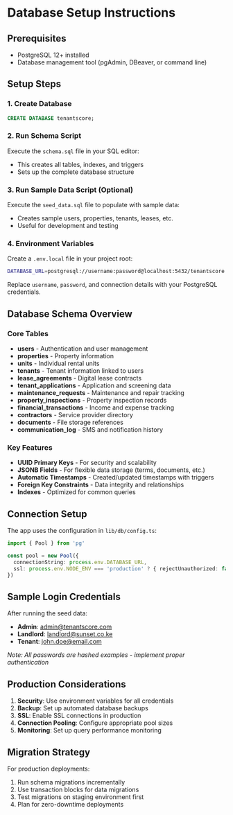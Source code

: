 # Database Setup Instructions

## Prerequisites

- PostgreSQL 12+ installed
- Database management tool (pgAdmin, DBeaver, or command line)

## Setup Steps

### 1. Create Database

```sql
CREATE DATABASE tenantscore;
```

### 2. Run Schema Script

Execute the `schema.sql` file in your SQL editor:
- This creates all tables, indexes, and triggers
- Sets up the complete database structure

### 3. Run Sample Data Script (Optional)

Execute the `seed_data.sql` file to populate with sample data:
- Creates sample users, properties, tenants, leases, etc.
- Useful for development and testing

### 4. Environment Variables

Create a `.env.local` file in your project root:

```bash
DATABASE_URL=postgresql://username:password@localhost:5432/tenantscore
```

Replace `username`, `password`, and connection details with your PostgreSQL credentials.

## Database Schema Overview

### Core Tables

- **users** - Authentication and user management
- **properties** - Property information
- **units** - Individual rental units
- **tenants** - Tenant information linked to users
- **lease_agreements** - Digital lease contracts
- **tenant_applications** - Application and screening data
- **maintenance_requests** - Maintenance and repair tracking
- **property_inspections** - Property inspection records
- **financial_transactions** - Income and expense tracking
- **contractors** - Service provider directory
- **documents** - File storage references
- **communication_log** - SMS and notification history

### Key Features

- **UUID Primary Keys** - For security and scalability
- **JSONB Fields** - For flexible data storage (terms, documents, etc.)
- **Automatic Timestamps** - Created/updated timestamps with triggers
- **Foreign Key Constraints** - Data integrity and relationships
- **Indexes** - Optimized for common queries

## Connection Setup

The app uses the configuration in `lib/db/config.ts`:

```typescript
import { Pool } from 'pg'

const pool = new Pool({
  connectionString: process.env.DATABASE_URL,
  ssl: process.env.NODE_ENV === 'production' ? { rejectUnauthorized: false } : false,
})
```

## Sample Login Credentials

After running the seed data:

- **Admin**: admin@tenantscore.com
- **Landlord**: landlord@sunset.co.ke  
- **Tenant**: john.doe@email.com

*Note: All passwords are hashed examples - implement proper authentication*

## Production Considerations

1. **Security**: Use environment variables for all credentials
2. **Backup**: Set up automated database backups
3. **SSL**: Enable SSL connections in production
4. **Connection Pooling**: Configure appropriate pool sizes
5. **Monitoring**: Set up query performance monitoring

## Migration Strategy

For production deployments:
1. Run schema migrations incrementally
2. Use transaction blocks for data migrations
3. Test migrations on staging environment first
4. Plan for zero-downtime deployments